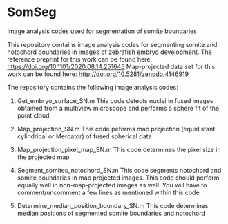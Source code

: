 # SomSeg
 Image analysis codes used for segmentation of somite boundaries

This repository contains image analysis codes for segmenting somite and notochord boundaries in images of zebrafish embryo development.
The reference preprint for this work can be found here: https://doi.org/10.1101/2020.08.14.251645
Map-projected data set for this work can be found here: http://doi.org/10.5281/zenodo.4146919

The repository contains the following image analysis codes:

1. Get_embryo_surface_SN.m
This code detects nuclei in fused images obtained from a multiview microscope and performs a sphere fit of the point cloud

2. Map_projection_SN.m
This code peforms map projection (equidistant cylindrical or Mercator) of fused spherical data

3. Map_projection_pixel_map_SN.m
This code determines the pixel size in the projected map

4. Segment_somites_notochord_SN.m
This code segments notochord and somite boundaries in map projected images.
This code should perform equally well in non-map-projected images as well. You will have to comment/uncomment a few lines as mentioned within this code

5. Determine_median_position_boundary_SN.m
This code determines median positions of segmented somite boundaries and notochord


